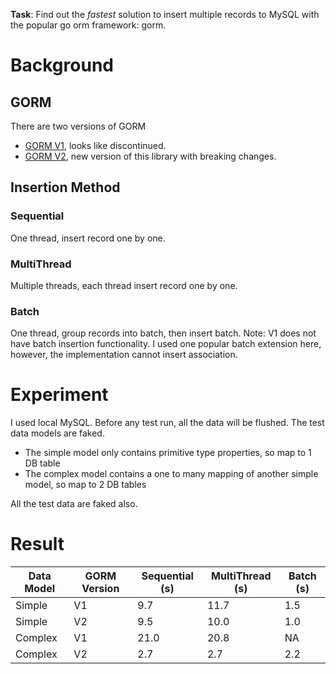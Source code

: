 **Task**: Find out the *fastest* solution to insert multiple records to MySQL with the popular go orm framework: gorm.

# Background
## GORM
There are two versions of GORM
* [GORM V1](https://v1.gorm.io/), looks like discontinued.
* [GORM V2](https://gorm.io/), new version of this library with breaking changes.

## Insertion Method
### Sequential
One thread, insert record one by one.
### MultiThread
Multiple threads, each thread insert record one by one.
### Batch
One thread, group records into batch, then insert batch. Note: V1 does not have batch insertion functionality. 
I used one popular batch extension here, however, the implementation cannot insert association.

# Experiment
I used local MySQL. Before any test run, all the data will be flushed. The test data models are faked. 

* The simple model only contains primitive type properties, so map to 1 DB table
* The complex model contains a one to many mapping of another simple model, so map to 2 DB tables

All the test data are faked also.

# Result
| Data Model | GORM Version | Sequential (s) | MultiThread (s) | Batch (s) |
| --- | --- | --- | --- | --- |
| Simple | V1 | 9.7 | 11.7 | 1.5 |
| Simple | V2 | 9.5 | 10.0 | 1.0 |
| Complex | V1 | 21.0 | 20.8 | NA |
| Complex | V2 | 2.7 | 2.7 | 2.2 |

